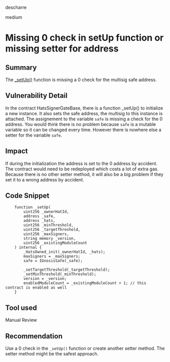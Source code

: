 descharre

medium

# Missing 0 check in setUp function or missing setter for address

## Summary
The [_setUp()](https://github.com/Hats-Protocol/hats-zodiac/blob/9455cc0957762f5dbbd8e62063d970199109b977/src/HatsSignerGateBase.sol#L78) function is missing a 0 check for the multisig safe address. 
## Vulnerability Detail
In the contract HatsSignerGateBase, there is a function _setUp() to initialize a new instance. It also sets the safe address, the multisig to this instance is attached. The assignement to the variable `safe` is missing a check for the 0 address. You would think there is no problem because `safe` is a mutable variable so it can be changed every time. However there is nowhere else a setter for the variable `safe`.
## Impact
If during the initialization the address is set to the 0 address by accident. The contract would need to be redeployed which costs a lot of extra gas. Because there is no other setter method, it will also be a big problem if they set it to a wrong address by accident.
## Code Snippet
```solidity
    function _setUp(
        uint256 _ownerHatId,
        address _safe,
        address _hats,
        uint256 _minThreshold,
        uint256 _targetThreshold,
        uint256 _maxSigners,
        string memory _version,
        uint256 _existingModuleCount
    ) internal {
        _HatsOwned_init(_ownerHatId, _hats);
        maxSigners = _maxSigners;
        safe = IGnosisSafe(_safe);

        _setTargetThreshold(_targetThreshold);
        _setMinThreshold(_minThreshold);
        version = _version;
        enabledModuleCount = _existingModuleCount + 1; // this contract is enabled as well
    }
```
## Tool used

Manual Review

## Recommendation
Use a 0 check in the `_setUp()` function or create another setter method. The setter method might be the safest approach.